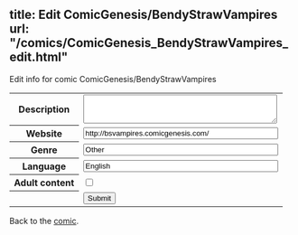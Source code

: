 title: Edit ComicGenesis/BendyStrawVampires
url: "/comics/ComicGenesis_BendyStrawVampires_edit.html"
---
Edit info for comic ComicGenesis/BendyStrawVampires

<form name="comic" action="http://gaepostmail.appspot.com/comic/" method="post">
<table class="comicinfo">
<tr>
<th>Description</th><td><textarea name="description" cols="40" rows="3"></textarea></td>
</tr>
<tr>
<th>Website</th><td><input type="text" name="url" value="http://bsvampires.comicgenesis.com/" size="40"/></td>
</tr>
<tr>
<th>Genre</th><td><input type="text" name="genre" value="Other" size="40"/></td>
</tr>
<tr>
<th>Language</th><td><input type="text" name="language" value="English" size="40"/></td>
</tr>
<tr>
<th>Adult content</th><td><input type="checkbox" name="adult" value="adult" /></td>
</tr>
<tr>
<th></th><td>
<input type="hidden" name="comic" value="ComicGenesis_BendyStrawVampires" />
<input type="submit" name="submit" value="Submit" />
</td>
</tr>
</table>
</form>

Back to the [comic](ComicGenesis_BendyStrawVampires.html).
